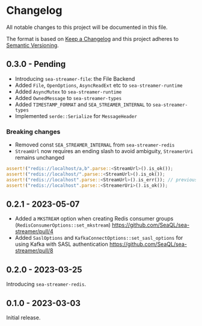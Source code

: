 # Changelog

All notable changes to this project will be documented in this file.

The format is based on [Keep a Changelog](http://keepachangelog.com/)
and this project adheres to [Semantic Versioning](http://semver.org/).

## 0.3.0 - Pending

+ Introducing `sea-streamer-file`: the File Backend
+ Added `File`, `OpenOptions`, `AsyncReadExt` etc to `sea-streamer-runtime`
+ Added `AsyncMutex` to `sea-streamer-runtime`
+ Added `OwnedMessage` to `sea-streamer-types`
+ Added `TIMESTAMP_FORMAT` and `SEA_STREAMER_INTERNAL` to `sea-streamer-types`
+ Implemented `serde::Serialize` for `MessageHeader`

### Breaking changes

+ Removed const `SEA_STREAMER_INTERNAL` from `sea-streamer-redis`
+ `StreamUrl` now requires an ending slash to avoid ambiguity, `StreamerUri` remains unchanged
```rust
assert!("redis://localhost/a,b".parse::<StreamUrl>().is_ok());
assert!("redis://localhost/".parse::<StreamUrl>().is_ok());
assert!("redis://localhost".parse::<StreamUrl>().is_err()); // previously this was OK
assert!("redis://localhost".parse::<StreamerUri>().is_ok());
```

## 0.2.1 - 2023-05-07

+ Added a `MKSTREAM` option when creating Redis consumer groups (`RedisConsumerOptions::set_mkstream`) https://github.com/SeaQL/sea-streamer/pull/4
+ Added `SaslOptions` and `KafkaConnectOptions::set_sasl_options` for using Kafka with SASL authentication https://github.com/SeaQL/sea-streamer/pull/8

## 0.2.0 - 2023-03-25

Introducing `sea-streamer-redis`.

## 0.1.0 - 2023-03-03

Initial release.